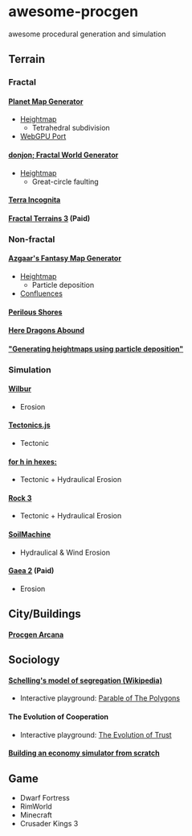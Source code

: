 # awesome-procgen
awesome procedural generation and simulation


## Terrain

### Fractal

#### [Planet Map Generator](https://topps.diku.dk/torbenm/maps.msp)
- [Heightmap](http://hjemmesider.diku.dk/~torbenm/Planet/PSIslides.pdf)
    - Tetrahedral subdivision
- [WebGPU Port](https://esm.sh/gh/gnlow/planet-generator-w/index.html)

#### [donjon; Fractal World Generator](https://donjon.bin.sh/world)
- [Heightmap](https://donjon.bin.sh/code/world/)
    - Great-circle faulting

#### [Terra Incognita](https://web.archive.org/web/https://gmworldmap.com)

#### [Fractal Terrains 3](https://www.profantasy.com/products/ft.asp) (Paid)

### Non-fractal

#### [Azgaar's Fantasy Map Generator](https://azgaar.github.io/Fantasy-Map-Generator)
- [Heightmap](https://azgaar.wordpress.com/2017/04/01/heightmap/)
    - Particle deposition
- [Confluences](https://azgaar.wordpress.com/2017/05/27/confluences/)

#### [Perilous Shores](https://watabou.github.io/realm.html)

#### [Here Dragons Abound](https://heredragonsabound.blogspot.com/)

#### ["Generating heightmaps using particle deposition"](https://gillesleblanc.wordpress.com/2012/08/22/generating-heightmaps-using-particle-deposition/)

### Simulation

#### [Wilbur](http://www.fracterra.com/wilbur.html)
- Erosion

#### [Tectonics.js](https://davidson16807.github.io/tectonics.js)
- Tectonic

#### [for h in hexes:](https://forhinhexes.blogspot.com/)
- Tectonic + Hydraulical Erosion

#### [Rock 3](https://store.steampowered.com/app/1892520/Rock_3/)
- Tectonic + Hydraulical Erosion

#### [SoilMachine](https://github.com/weigert/SoilMachine)
- Hydraulical & Wind Erosion

#### [Gaea 2](https://quadspinner.com/) (Paid)
- Erosion


## City/Buildings

#### [Procgen Arcana](https://watabou.github.io/index.html)


## Sociology

#### [Schelling's model of segregation (Wikipedia)](https://en.wikipedia.org/wiki/Schelling%27s_model_of_segregation)
- Interactive playground: [Parable of The Polygons](https://ncase.me/polygons/)

#### The Evolution of Cooperation
- Interactive playground: [The Evolution of Trust](https://ncase.me/trust/)

#### [Building an economy simulator from scratch](https://thomassimon.dev/ps/4)


## Game

- Dwarf Fortress
- RimWorld
- Minecraft
- Crusader Kings 3
